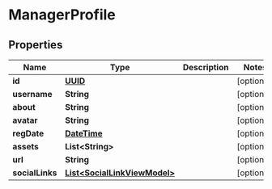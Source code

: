 
# ManagerProfile

## Properties
Name | Type | Description | Notes
------------ | ------------- | ------------- | -------------
**id** | [**UUID**](UUID.md) |  |  [optional]
**username** | **String** |  |  [optional]
**about** | **String** |  |  [optional]
**avatar** | **String** |  |  [optional]
**regDate** | [**DateTime**](DateTime.md) |  |  [optional]
**assets** | **List&lt;String&gt;** |  |  [optional]
**url** | **String** |  |  [optional]
**socialLinks** | [**List&lt;SocialLinkViewModel&gt;**](SocialLinkViewModel.md) |  |  [optional]



